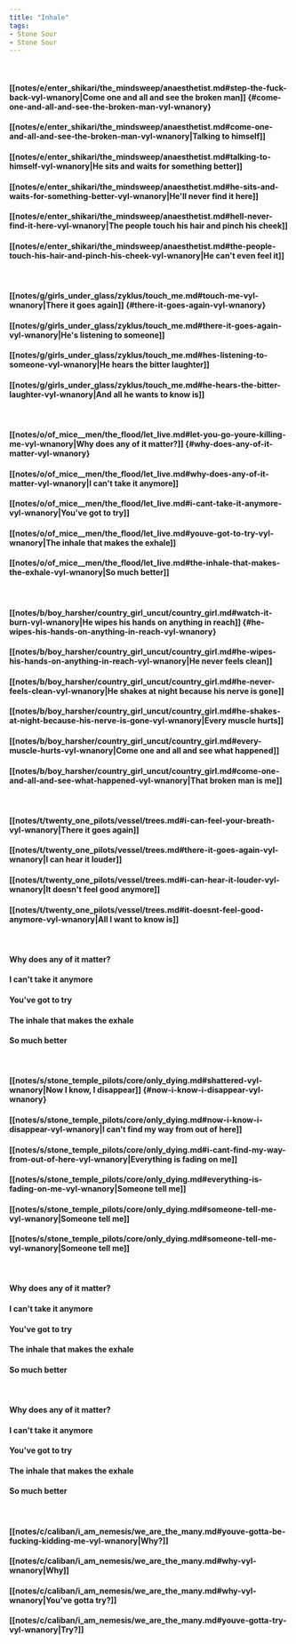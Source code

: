 ```yaml
---
title: "Inhale"
tags:
- Stone Sour
- Stone Sour
---
```

&nbsp;
#### [[notes/e/enter_shikari/the_mindsweep/anaesthetist.md#step-the-fuck-back-vyl-wnanory|Come one and all and see the broken man]] {#come-one-and-all-and-see-the-broken-man-vyl-wnanory}
#### [[notes/e/enter_shikari/the_mindsweep/anaesthetist.md#come-one-and-all-and-see-the-broken-man-vyl-wnanory|Talking to himself]]
#### [[notes/e/enter_shikari/the_mindsweep/anaesthetist.md#talking-to-himself-vyl-wnanory|He sits and waits for something better]]
#### [[notes/e/enter_shikari/the_mindsweep/anaesthetist.md#he-sits-and-waits-for-something-better-vyl-wnanory|He'll never find it here]]
#### [[notes/e/enter_shikari/the_mindsweep/anaesthetist.md#hell-never-find-it-here-vyl-wnanory|The people touch his hair and pinch his cheek]]
#### [[notes/e/enter_shikari/the_mindsweep/anaesthetist.md#the-people-touch-his-hair-and-pinch-his-cheek-vyl-wnanory|He can't even feel it]]
&nbsp;
#### [[notes/g/girls_under_glass/zyklus/touch_me.md#touch-me-vyl-wnanory|There it goes again]] {#there-it-goes-again-vyl-wnanory}
#### [[notes/g/girls_under_glass/zyklus/touch_me.md#there-it-goes-again-vyl-wnanory|He's listening to someone]]
#### [[notes/g/girls_under_glass/zyklus/touch_me.md#hes-listening-to-someone-vyl-wnanory|He hears the bitter laughter]]
#### [[notes/g/girls_under_glass/zyklus/touch_me.md#he-hears-the-bitter-laughter-vyl-wnanory|And all he wants to know is]]
&nbsp;
#### [[notes/o/of_mice__men/the_flood/let_live.md#let-you-go-youre-killing-me-vyl-wnanory|Why does any of it matter?]] {#why-does-any-of-it-matter-vyl-wnanory}
#### [[notes/o/of_mice__men/the_flood/let_live.md#why-does-any-of-it-matter-vyl-wnanory|I can't take it anymore]]
#### [[notes/o/of_mice__men/the_flood/let_live.md#i-cant-take-it-anymore-vyl-wnanory|You've got to try]]
#### [[notes/o/of_mice__men/the_flood/let_live.md#youve-got-to-try-vyl-wnanory|The inhale that makes the exhale]]
#### [[notes/o/of_mice__men/the_flood/let_live.md#the-inhale-that-makes-the-exhale-vyl-wnanory|So much better]]
&nbsp;
#### [[notes/b/boy_harsher/country_girl_uncut/country_girl.md#watch-it-burn-vyl-wnanory|He wipes his hands on anything in reach]] {#he-wipes-his-hands-on-anything-in-reach-vyl-wnanory}
#### [[notes/b/boy_harsher/country_girl_uncut/country_girl.md#he-wipes-his-hands-on-anything-in-reach-vyl-wnanory|He never feels clean]]
#### [[notes/b/boy_harsher/country_girl_uncut/country_girl.md#he-never-feels-clean-vyl-wnanory|He shakes at night because his nerve is gone]]
#### [[notes/b/boy_harsher/country_girl_uncut/country_girl.md#he-shakes-at-night-because-his-nerve-is-gone-vyl-wnanory|Every muscle hurts]]
#### [[notes/b/boy_harsher/country_girl_uncut/country_girl.md#every-muscle-hurts-vyl-wnanory|Come one and all and see what happened]]
#### [[notes/b/boy_harsher/country_girl_uncut/country_girl.md#come-one-and-all-and-see-what-happened-vyl-wnanory|That broken man is me]]
&nbsp;
#### [[notes/t/twenty_one_pilots/vessel/trees.md#i-can-feel-your-breath-vyl-wnanory|There it goes again]]
#### [[notes/t/twenty_one_pilots/vessel/trees.md#there-it-goes-again-vyl-wnanory|I can hear it louder]]
#### [[notes/t/twenty_one_pilots/vessel/trees.md#i-can-hear-it-louder-vyl-wnanory|It doesn't feel good anymore]]
#### [[notes/t/twenty_one_pilots/vessel/trees.md#it-doesnt-feel-good-anymore-vyl-wnanory|All I want to know is]]
&nbsp;
#### Why does any of it matter?
#### I can't take it anymore
#### You've got to try
#### The inhale that makes the exhale
#### So much better
&nbsp;
#### [[notes/s/stone_temple_pilots/core/only_dying.md#shattered-vyl-wnanory|Now I know, I disappear]] {#now-i-know-i-disappear-vyl-wnanory}
#### [[notes/s/stone_temple_pilots/core/only_dying.md#now-i-know-i-disappear-vyl-wnanory|I can't find my way from out of here]]
#### [[notes/s/stone_temple_pilots/core/only_dying.md#i-cant-find-my-way-from-out-of-here-vyl-wnanory|Everything is fading on me]]
#### [[notes/s/stone_temple_pilots/core/only_dying.md#everything-is-fading-on-me-vyl-wnanory|Someone tell me]]
#### [[notes/s/stone_temple_pilots/core/only_dying.md#someone-tell-me-vyl-wnanory|Someone tell me]]
#### [[notes/s/stone_temple_pilots/core/only_dying.md#someone-tell-me-vyl-wnanory|Someone tell me]]
&nbsp;
#### Why does any of it matter?
#### I can't take it anymore
#### You've got to try
#### The inhale that makes the exhale
#### So much better
&nbsp;
#### Why does any of it matter?
#### I can't take it anymore
#### You've got to try
#### The inhale that makes the exhale
#### So much better
&nbsp;
#### [[notes/c/caliban/i_am_nemesis/we_are_the_many.md#youve-gotta-be-fucking-kidding-me-vyl-wnanory|Why?]]
#### [[notes/c/caliban/i_am_nemesis/we_are_the_many.md#why-vyl-wnanory|Why]]
#### [[notes/c/caliban/i_am_nemesis/we_are_the_many.md#why-vyl-wnanory|You've gotta try?]]
#### [[notes/c/caliban/i_am_nemesis/we_are_the_many.md#youve-gotta-try-vyl-wnanory|Try?]]
